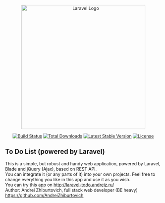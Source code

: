 <p align="center"><a href="https://laravel.com" target="_blank"><img src="https://raw.githubusercontent.com/laravel/art/master/logo-lockup/5%20SVG/2%20CMYK/1%20Full%20Color/laravel-logolockup-cmyk-red.svg" width="400" alt="Laravel Logo"></a></p>

<p align="center">
<a href="https://github.com/laravel/framework/actions"><img src="https://github.com/laravel/framework/workflows/tests/badge.svg" alt="Build Status"></a>
<a href="https://packagist.org/packages/laravel/framework"><img src="https://img.shields.io/packagist/dt/laravel/framework" alt="Total Downloads"></a>
<a href="https://packagist.org/packages/laravel/framework"><img src="https://img.shields.io/packagist/v/laravel/framework" alt="Latest Stable Version"></a>
<a href="https://packagist.org/packages/laravel/framework"><img src="https://img.shields.io/packagist/l/laravel/framework" alt="License"></a>
</p>

## To Do List (powered by Laravel)

This is a simple, but robust and handy web application, powered by Laravel, Blade and jQuery (Ajax), based on REST API.<br>
You can integrate it (or any parts of it) into your own projects. Feel free to change everything you like in this app and use it as you wish.<br>
You can try this app on http://laravel-todo.andreiz.ru/ <br>
Author: Andrei Zhiburtovich, full stack web developer (BE heavy) https://github.com/AndreiZhiburtovich
